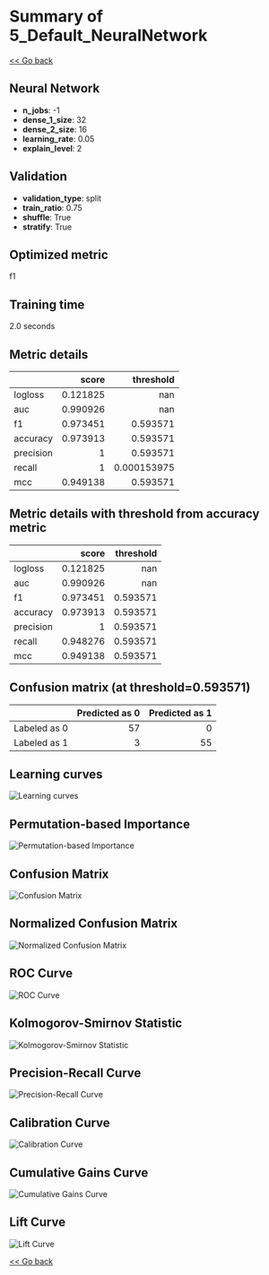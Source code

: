 # Summary of 5_Default_NeuralNetwork

[<< Go back](../README.md)


## Neural Network
- **n_jobs**: -1
- **dense_1_size**: 32
- **dense_2_size**: 16
- **learning_rate**: 0.05
- **explain_level**: 2

## Validation
 - **validation_type**: split
 - **train_ratio**: 0.75
 - **shuffle**: True
 - **stratify**: True

## Optimized metric
f1

## Training time

2.0 seconds

## Metric details
|           |    score |     threshold |
|:----------|---------:|--------------:|
| logloss   | 0.121825 | nan           |
| auc       | 0.990926 | nan           |
| f1        | 0.973451 |   0.593571    |
| accuracy  | 0.973913 |   0.593571    |
| precision | 1        |   0.593571    |
| recall    | 1        |   0.000153975 |
| mcc       | 0.949138 |   0.593571    |


## Metric details with threshold from accuracy metric
|           |    score |   threshold |
|:----------|---------:|------------:|
| logloss   | 0.121825 |  nan        |
| auc       | 0.990926 |  nan        |
| f1        | 0.973451 |    0.593571 |
| accuracy  | 0.973913 |    0.593571 |
| precision | 1        |    0.593571 |
| recall    | 0.948276 |    0.593571 |
| mcc       | 0.949138 |    0.593571 |


## Confusion matrix (at threshold=0.593571)
|              |   Predicted as 0 |   Predicted as 1 |
|:-------------|-----------------:|-----------------:|
| Labeled as 0 |               57 |                0 |
| Labeled as 1 |                3 |               55 |

## Learning curves
![Learning curves](learning_curves.png)

## Permutation-based Importance
![Permutation-based Importance](permutation_importance.png)
## Confusion Matrix

![Confusion Matrix](confusion_matrix.png)


## Normalized Confusion Matrix

![Normalized Confusion Matrix](confusion_matrix_normalized.png)


## ROC Curve

![ROC Curve](roc_curve.png)


## Kolmogorov-Smirnov Statistic

![Kolmogorov-Smirnov Statistic](ks_statistic.png)


## Precision-Recall Curve

![Precision-Recall Curve](precision_recall_curve.png)


## Calibration Curve

![Calibration Curve](calibration_curve_curve.png)


## Cumulative Gains Curve

![Cumulative Gains Curve](cumulative_gains_curve.png)


## Lift Curve

![Lift Curve](lift_curve.png)



[<< Go back](../README.md)
